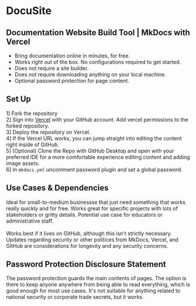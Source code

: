 # DocuSite

## Documentation Website Build Tool | MkDocs with Vercel

* Bring documentation online in minutes, for free.
* Works right out of the box. No configurations required to get started.
* Does not require a site builder.
* Does not require downloading anything on your local machine.
* Optional password protection for page content.

## Set Up

1] Fork the repository 
<br>
2] Sign into [Vercel](https://vercel.com) with your GitHub account. Add vercel permissions to the forked repository.
<br>
3] Deploy the repository on Vercel.
<br>
4] If the Vercel URL works, you can jump straight into editing the content right inside of GitHub. 
<br>
5] (Optional) Clone the Repo with GitHub Desktop and open with your preferred IDE for a more comfortable experience editing content and adding image assets.
<br>
6] In `mkdocs.yml` uncomment password plugin and set a global password.

## Use Cases & Dependencies

Ideal for small-to-medium businessse that just need something that works really quickly and for free. Works great for specific projects with lots of stakeholders or gritty details. Potential use case for educators or administrative staff.
<br><br>
Works best if it lives on GitHub, although this isn't strictly necessary. Updates regarding security or other politices from MkDocs, Vercel, and GitHub are considerations for longevity and any security concerns.

## Password Protection Disclosure Statement

The password protection guards the main contents of pages. The option is there to keep anyone anywhere from being able to read everything, which is good enough for most use cases. It's not suitable for anything related to national security or corporate trade secrets, but it works.  
